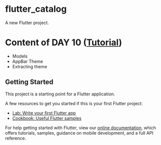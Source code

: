 # flutter_catalog

A new Flutter project.

# Content of DAY 10 ([Tutorial](https://www.youtube.com/watch?v=7Jp5eHGLI1A&list=PLrjrqTcKCnhTXI2GyPkaQF47inLp6LoIC&index=10))

- Models
- AppBar Theme
- Extracting theme

## Getting Started

This project is a starting point for a Flutter application.

A few resources to get you started if this is your first Flutter project:

- [Lab: Write your first Flutter app](https://flutter.dev/docs/get-started/codelab)
- [Cookbook: Useful Flutter samples](https://flutter.dev/docs/cookbook)

For help getting started with Flutter, view our
[online documentation](https://flutter.dev/docs), which offers tutorials,
samples, guidance on mobile development, and a full API reference.
